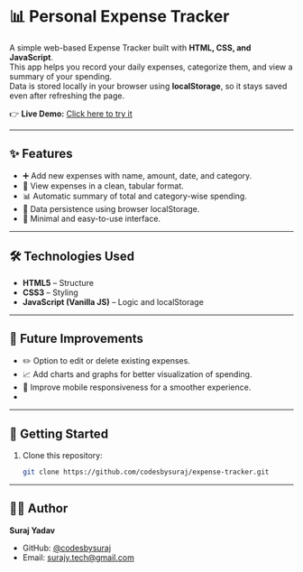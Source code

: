 # 📊 Personal Expense Tracker

A simple web-based Expense Tracker built with **HTML, CSS, and JavaScript**.  
This app helps you record your daily expenses, categorize them, and view a summary of your spending.  
Data is stored locally in your browser using **localStorage**, so it stays saved even after refreshing the page.  

👉 **Live Demo:** [Click here to try it](https://codesbysuraj.github.io/expense-tracker/)  

---

## ✨ Features
- ➕ Add new expenses with name, amount, date, and category.  
- 📑 View expenses in a clean, tabular format.  
- 📊 Automatic summary of total and category-wise spending.  
- 💾 Data persistence using browser localStorage.  
- 🎨 Minimal and easy-to-use interface.  

---

## 🛠️ Technologies Used
- **HTML5** – Structure  
- **CSS3** – Styling  
- **JavaScript (Vanilla JS)** – Logic and localStorage

---

## 🔮 Future Improvements
- ✏️ Option to edit or delete existing expenses.  
- 📈 Add charts and graphs for better visualization of spending.  
- 📱 Improve mobile responsiveness for a smoother experience.
- 
---

## 🚀 Getting Started
1. Clone this repository:  
   ```bash
   git clone https://github.com/codesbysuraj/expense-tracker.git
   
---

## 👨‍💻 Author

**Suraj Yadav**  
- GitHub: [@codesbysuraj](https://github.com/codesbysuraj)  
- Email: [surajy.tech@gmail.com](mailto:surajy.tech@gmail.com)
